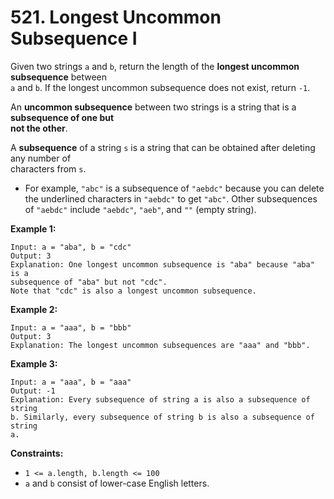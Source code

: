 # 521. Longest Uncommon Subsequence I

Given two strings `a` and `b`, return the length of the **longest uncommon subsequence** between  
`a` and `b`. If the longest uncommon subsequence does not exist, return `-1`.

An **uncommon subsequence** between two strings is a string that is a **subsequence of one but  
not the other**.

A **subsequence** of a string `s` is a string that can be obtained after deleting any number of  
characters from `s`.

- For example, `"abc"` is a subsequence of `"aebdc"` because you can delete the underlined
characters in `"aebdc"` to get `"abc"`. Other subsequences of `"aebdc"` include
`"aebdc"`, `"aeb"`, and `""` (empty string).

**Example 1:**

    Input: a = "aba", b = "cdc"
    Output: 3 
    Explanation: One longest uncommon subsequence is "aba" because "aba" is a 
    subsequence of "aba" but not "cdc".
    Note that "cdc" is also a longest uncommon subsequence.

**Example 2:**

    Input: a = "aaa", b = "bbb"
    Output: 3
    Explanation: The longest uncommon subsequences are "aaa" and "bbb".

**Example 3:**

    Input: a = "aaa", b = "aaa"
    Output: -1 
    Explanation: Every subsequence of string a is also a subsequence of string 
    b. Similarly, every subsequence of string b is also a subsequence of string 
    a.

**Constraints:**

- `1 <= a.length, b.length <= 100`
- `a` and `b` consist of lower-case English letters.
